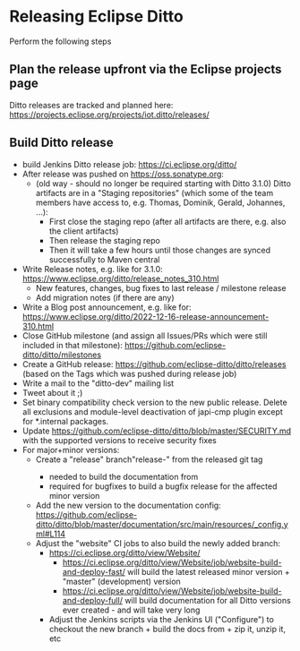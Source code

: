 # Releasing Eclipse Ditto

Perform the following steps

## Plan the release **upfront** via the Eclipse projects page

Ditto releases are tracked and planned here: https://projects.eclipse.org/projects/iot.ditto/releases/

## Build Ditto release

* build Jenkins Ditto release job: https://ci.eclipse.org/ditto/
* After release was pushed on https://oss.sonatype.org:
   * (old way - should no longer be required starting with Ditto 3.1.0) Ditto artifacts are in a "Staging repositories" (which some of the team members have access to, e.g. Thomas, Dominik, Gerald, Johannes, ...): 
      * First close the staging repo (after all artifacts are there, e.g. also the client artifacts)
      * Then release the staging repo
      * Then it will take a few hours until those changes are synced successfully to Maven central
* Write Release notes, e.g. like for 3.1.0: https://www.eclipse.org/ditto/release_notes_310.html
   * New features, changes, bug fixes to last release / milestone release
   * Add migration notes (if there are any)
* Write a Blog post announcement, e.g. like for: https://www.eclipse.org/ditto/2022-12-16-release-announcement-310.html
* Close GitHub milestone (and assign all Issues/PRs which were still included in that milestone): https://github.com/eclipse-ditto/ditto/milestones
* Create a GitHub release: https://github.com/eclipse-ditto/ditto/releases (based on the Tags which was pushed during release job)
* Write a mail to the "ditto-dev" mailing list
* Tweet about it ;)
* Set binary compatibility check version to the new public release. Delete all exclusions and module-level deactivation of japi-cmp plugin except for *.internal packages.
* Update https://github.com/eclipse-ditto/ditto/blob/master/SECURITY.md with the supported versions to receive security fixes
* For major+minor versions:
   * Create a "release" branch"release-<version>" from the released git tag
      * needed to build the documentation from
      * required for bugfixes to build a bugfix release for the affected minor version
   * Add the new version to the documentation config: https://github.com/eclipse-ditto/ditto/blob/master/documentation/src/main/resources/_config.yml#L114
   * Adjust the "website" CI jobs to also build the newly added branch:
      * https://ci.eclipse.org/ditto/view/Website/
         * https://ci.eclipse.org/ditto/view/Website/job/website-build-and-deploy-fast/ will build the latest released minor version + "master" (development) version
         * https://ci.eclipse.org/ditto/view/Website/job/website-build-and-deploy-full/ will build documentation for all Ditto versions ever created - and will take very long
      * Adjust the Jenkins scripts via the Jenkins UI ("Configure") to checkout the new branch + build the docs from + zip it, unzip it, etc
